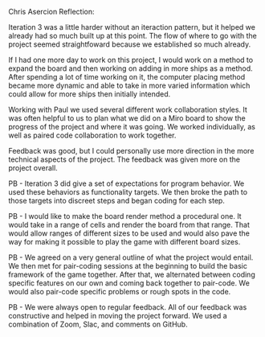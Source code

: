 
Chris Asercion Reflection:

Iteration 3 was a little harder without an iteraction pattern, but it helped we already had so much built up at this point. The flow of where to go with the project seemed straightfoward because we established so much already.

If I had one more day to work on this project, I would work on a method to expand the board and then working on adding in more ships as a method. After spending a lot of time working on it, the computer placing method became more dynamic and able to take in more varied information which could allow for more ships then initially intended.

Working with Paul we used several different work collaboration styles. It was often helpful to us to plan what we did on a Miro board to show the progress of the project and where it was going. We worked individually, as well as paired code collaboration to work together.

Feedback was good, but I could personally use more direction in the more technical aspects of the project. The feedback was given more on the project overall.

PB - Iteration 3 did give a set of expectations for program behavior. We used these behaviors as functionality targets. We then broke the path to those targets into discreet steps and began coding for each step.

PB - I would like to make the board render method a procedural one. It would take in a range of cells and render the board from that range. That would allow ranges of different sizes to be used and would also pave the way for making it possible to play the game with different board sizes.

PB - We agreed on a very general outline of what the project would entail. We then met for pair-coding sessions at the beginning to build the basic framework of the game together. After that, we alternated between coding specific features on our own and coming back together to pair-code. We would also pair-code specific problems or rough spots in the code.

PB - We were always open to regular feedback. All of our feedback was constructive and helped in moving the project forward. We used a combination of Zoom, Slac, and comments on GitHub.